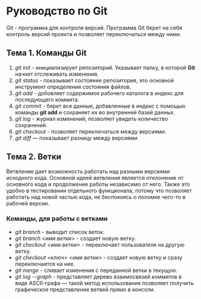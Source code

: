 # Руководство по Git
Git - программа для контроля версий. Программа Git берет на себя контроль версий проекта и позволяет переключаться между ними.
## Тема 1. Команды Git
1. _git init_ - инициализирует репозиторий. Указывает папку, в которой **Git** начнет отслеживать изменения.
2. _git status_ - показывает состояние репозитория, это основной инструмент определения состояния файлов.
3. _git add_ - добовляет содержимое рабочего каталога в индекс для последующего коммита. 
4. _git commit_ - берет все данные, добавленные в индекс с помощью команды **git add** и сохраняет их во внутренней базей данных.
5. _git log_ - журнал изменений, позволяет увидеть количество сохранений.
6. _git cheсkout_ - позволяет переключаться между версиями. 
7. _git diff_ — показывает разницу между версиями
## Тема 2. Ветки
Ветвление дает возможность работать над разными версиями исходного кода. Основной идеей ветвления является отклонение от основного кода и продолжение работы независимо от него. Также это удобно в тестировании отдельного функционала, потому что позволяет работать над новой частью кода, не беспокоясь о поломке чего-то в рабочей версии.
### Команды, для работы с ветками
* _git branch_ - выводит список веток.
* _git branch <имя ветки>_ - создает новую ветку.
* _git checkout <имя ветки>_ - переключает пользователя на другую ветку. 
* _git checkout <ключ> <имя ветки>_ - создает новую ветку и сразу переключается на нее. 
* _git merge_ - cливает изменения с переданной ветки в текущую.
* _git log --graph_ - представляет дерево взаимосвязей коммитов в виде ASCII-графа — такой метод использования позволяет получить графическое представление ветвей прямо в консоли.